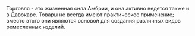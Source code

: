 Торговля - это жизненная сила Амбрии, и она активно ведется также и в Давокаре. Товары не всегда имеют практическое применение; вместо этого они являются основой для создания различных видов ремесленных изделий.